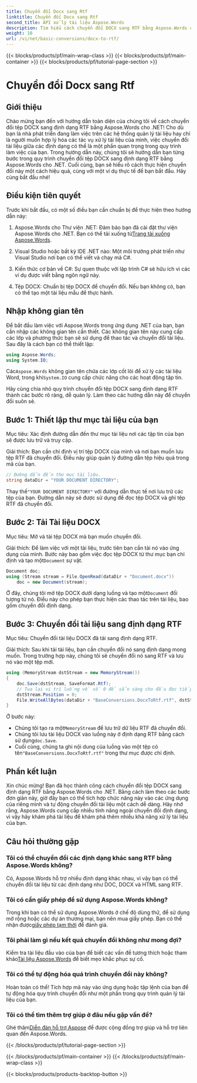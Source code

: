 ```yaml
---
title: Chuyển đổi Docx sang Rtf
linktitle: Chuyển đổi Docx sang Rtf
second_title: API xử lý tài liệu Aspose.Words
description: Tìm hiểu cách chuyển đổi DOCX sang RTF bằng Aspose.Words cho .NET với hướng dẫn từng bước của chúng tôi. Chuyển đổi dễ dàng để xử lý tài liệu liền mạch.
weight: 10
url: /vi/net/basic-conversions/docx-to-rtf/
---
```


{{< blocks/products/pf/main-wrap-class >}}
{{< blocks/products/pf/main-container >}}
{{< blocks/products/pf/tutorial-page-section >}}

# Chuyển đổi Docx sang Rtf

## Giới thiệu

Chào mừng bạn đến với hướng dẫn toàn diện của chúng tôi về cách chuyển đổi tệp DOCX sang định dạng RTF bằng Aspose.Words cho .NET! Cho dù bạn là nhà phát triển đang làm việc trên các hệ thống quản lý tài liệu hay chỉ là người muốn hợp lý hóa các tác vụ xử lý tài liệu của mình, việc chuyển đổi tài liệu giữa các định dạng có thể là một phần quan trọng trong quy trình làm việc của bạn. Trong hướng dẫn này, chúng tôi sẽ hướng dẫn bạn từng bước trong quy trình chuyển đổi tệp DOCX sang định dạng RTF bằng Aspose.Words cho .NET. Cuối cùng, bạn sẽ hiểu rõ cách thực hiện chuyển đổi này một cách hiệu quả, cùng với một ví dụ thực tế để bạn bắt đầu. Hãy cùng bắt đầu nhé!

## Điều kiện tiên quyết

Trước khi bắt đầu, có một số điều bạn cần chuẩn bị để thực hiện theo hướng dẫn này:

1.  Aspose.Words cho Thư viện .NET: Đảm bảo bạn đã cài đặt thư viện Aspose.Words cho .NET. Bạn có thể tải xuống từ[Trang tải xuống Aspose.Words](https://releases.aspose.com/words/net/).

2. Visual Studio hoặc bất kỳ IDE .NET nào: Một môi trường phát triển như Visual Studio nơi bạn có thể viết và chạy mã C#.

3. Kiến thức cơ bản về C#: Sự quen thuộc với lập trình C# sẽ hữu ích vì các ví dụ được viết bằng ngôn ngữ này.

4. Tệp DOCX: Chuẩn bị tệp DOCX để chuyển đổi. Nếu bạn không có, bạn có thể tạo một tài liệu mẫu để thực hành.

## Nhập không gian tên

Để bắt đầu làm việc với Aspose.Words trong ứng dụng .NET của bạn, bạn cần nhập các không gian tên cần thiết. Các không gian tên này cung cấp các lớp và phương thức bạn sẽ sử dụng để thao tác và chuyển đổi tài liệu. Sau đây là cách bạn có thể thiết lập:

```csharp
using Aspose.Words;
using System.IO;
```

 Các`Aspose.Words` không gian tên chứa các lớp cốt lõi để xử lý các tài liệu Word, trong khi`System.IO` cung cấp chức năng cho các hoạt động tập tin.

Hãy cùng chia nhỏ quy trình chuyển đổi tệp DOCX sang định dạng RTF thành các bước rõ ràng, dễ quản lý. Làm theo các hướng dẫn này để chuyển đổi suôn sẻ.

## Bước 1: Thiết lập thư mục tài liệu của bạn

Mục tiêu: Xác định đường dẫn đến thư mục tài liệu nơi các tập tin của bạn sẽ được lưu trữ và truy cập.

Giải thích: Bạn cần chỉ định vị trí tệp DOCX của mình và nơi bạn muốn lưu tệp RTF đã chuyển đổi. Điều này giúp quản lý đường dẫn tệp hiệu quả trong mã của bạn.

```csharp
// Đường dẫn đến thư mục tài liệu.
string dataDir = "YOUR DOCUMENT DIRECTORY";
```

 Thay thế`"YOUR DOCUMENT DIRECTORY"` với đường dẫn thực tế nơi lưu trữ các tệp của bạn. Đường dẫn này sẽ được sử dụng để đọc tệp DOCX và ghi tệp RTF đã chuyển đổi.

## Bước 2: Tải Tài liệu DOCX

Mục tiêu: Mở và tải tệp DOCX mà bạn muốn chuyển đổi.

 Giải thích: Để làm việc với một tài liệu, trước tiên bạn cần tải nó vào ứng dụng của mình. Bước này bao gồm việc đọc tệp DOCX từ thư mục bạn chỉ định và tạo một`Document` sự vật.

```csharp
Document doc;
using (Stream stream = File.OpenRead(dataDir + "Document.docx"))
    doc = new Document(stream);
```

 Ở đây, chúng tôi mở tệp DOCX dưới dạng luồng và tạo một`Document` đối tượng từ nó. Điều này cho phép bạn thực hiện các thao tác trên tài liệu, bao gồm chuyển đổi định dạng.

## Bước 3: Chuyển đổi tài liệu sang định dạng RTF

Mục tiêu: Chuyển đổi tài liệu DOCX đã tải sang định dạng RTF.

Giải thích: Sau khi tải tài liệu, bạn cần chuyển đổi nó sang định dạng mong muốn. Trong trường hợp này, chúng tôi sẽ chuyển đổi nó sang RTF và lưu nó vào một tệp mới.

```csharp
using (MemoryStream dstStream = new MemoryStream())
{
    doc.Save(dstStream, SaveFormat.Rtf);
    // Tua lại vị trí luồng về số 0 để sẵn sàng cho đầu đọc tiếp theo.
    dstStream.Position = 0;
    File.WriteAllBytes(dataDir + "BaseConversions.DocxToRtf.rtf", dstStream.ToArray());
}
```

Ở bước này:
-  Chúng tôi tạo ra một`MemoryStream` để lưu trữ dữ liệu RTF đã chuyển đổi.
-  Chúng tôi lưu tài liệu DOCX vào luồng này ở định dạng RTF bằng cách sử dụng`doc.Save`.
-  Cuối cùng, chúng ta ghi nội dung của luồng vào một tệp có tên`"BaseConversions.DocxToRtf.rtf"` trong thư mục được chỉ định.

## Phần kết luận

Xin chúc mừng! Bạn đã học thành công cách chuyển đổi tệp DOCX sang định dạng RTF bằng Aspose.Words cho .NET. Bằng cách làm theo các bước đơn giản này, giờ đây bạn có thể tích hợp chức năng này vào các ứng dụng của riêng mình và tự động chuyển đổi tài liệu một cách dễ dàng. Hãy nhớ rằng, Aspose.Words cung cấp nhiều tính năng ngoài chuyển đổi định dạng, vì vậy hãy khám phá tài liệu để khám phá thêm nhiều khả năng xử lý tài liệu của bạn.

## Câu hỏi thường gặp

### Tôi có thể chuyển đổi các định dạng khác sang RTF bằng Aspose.Words không?
Có, Aspose.Words hỗ trợ nhiều định dạng khác nhau, vì vậy bạn có thể chuyển đổi tài liệu từ các định dạng như DOC, DOCX và HTML sang RTF.

### Tôi có cần giấy phép để sử dụng Aspose.Words không?
 Trong khi bạn có thể sử dụng Aspose.Words ở chế độ dùng thử, để sử dụng mở rộng hoặc các dự án thương mại, bạn nên mua giấy phép. Bạn có thể nhận được[giấy phép tạm thời](https://purchase.aspose.com/temporary-license/) để đánh giá.

### Tôi phải làm gì nếu kết quả chuyển đổi không như mong đợi?
 Kiểm tra tài liệu đầu vào của bạn để biết các vấn đề tương thích hoặc tham khảo[Tài liệu Aspose.Words](https://reference.aspose.com/words/net/) để biết mẹo khắc phục sự cố.

### Tôi có thể tự động hóa quá trình chuyển đổi này không?
Hoàn toàn có thể! Tích hợp mã này vào ứng dụng hoặc tập lệnh của bạn để tự động hóa quy trình chuyển đổi như một phần trong quy trình quản lý tài liệu của bạn.

### Tôi có thể tìm thêm trợ giúp ở đâu nếu gặp vấn đề?
 Ghé thăm[Diễn đàn hỗ trợ Aspose](https://forum.aspose.com/c/words/8) để được cộng đồng trợ giúp và hỗ trợ liên quan đến Aspose.Words.

{{< /blocks/products/pf/tutorial-page-section >}}

{{< /blocks/products/pf/main-container >}}
{{< /blocks/products/pf/main-wrap-class >}}

{{< blocks/products/products-backtop-button >}}
